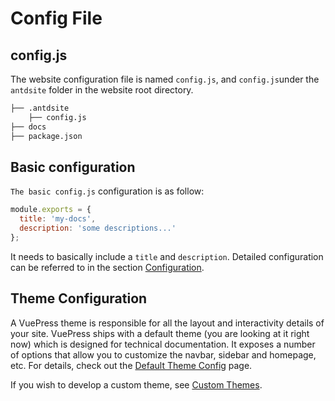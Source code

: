 # Config File

## config.js

The website configuration file is named `config.js`, and `config.js`under the `antdsite` folder in the website root directory.

```bash
├── .antdsite
    ├── config.js
├── docs
├── package.json
```

## Basic configuration

`The basic config.js` configuration is as follow:

```js
module.exports = {
  title: 'my-docs',
  description: 'some descriptions...'
};
```

It needs to basically include a `title` and `description`. Detailed configuration can be referred to in the section [Configuration](/config/).

## Theme Configuration

A VuePress theme is responsible for all the layout and interactivity details of your site. VuePress ships with a default theme (you are looking at it right now) which is designed for technical documentation. It exposes a number of options that allow you to customize the navbar, sidebar and homepage, etc. For details, check out the [Default Theme Config](../default-theme-config) page.

If you wish to develop a custom theme, see [Custom Themes](./theme).
